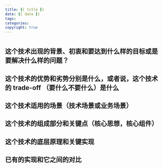 ```yaml
---
title: {{ title }}
date: {{ date }}
tags: 
categories: 
copyright: true
---
```


# 

## 这个技术出现的背景、初衷和要达到什么样的目标或是要解决什么样的问题？

## 这个技术的优势和劣势分别是什么，或者说，这个技术的 trade-off （要什么不要什么）是什么

## 这个技术适用的场景（技术场景或业务场景）

## 这个技术的组成部分和关键点（核心思想，核心组件）

## 这个技术的底层原理和关键实现

## 已有的实现和它之间的对比